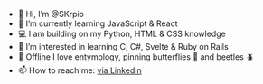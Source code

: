 - 👋 Hi, I’m @SKrpio
- 🌱 I’m currently learning JavaScript & React
- 💻 I am building on my Python, HTML & CSS knowledge
- 👀 I’m interested in learning C, C#, Svelte & Ruby on Rails 
- 💞️ Offline I love entymology, pinning butterflies 🦋 and beetles 🪲
- 📫 How to reach me: [via Linkedin](https://www.linkedin.com/in/sarah-kernahan-can/)

<!---
SKrpio/SKrpio is a ✨ special ✨ repository because its `README.md` (this file) appears on your GitHub profile.
You can click the Preview link to take a look at your changes.
--->
